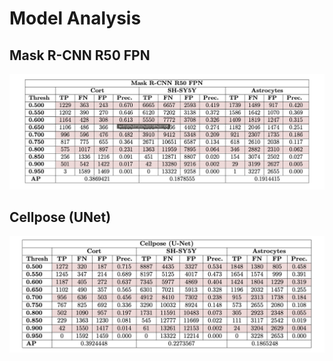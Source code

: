 # Model Analysis


## Mask R-CNN R50 FPN 

![](./img/mask_rcnn_data_0.png)


## Cellpose (UNet)

![](./img/cellpose_data_0.png)





